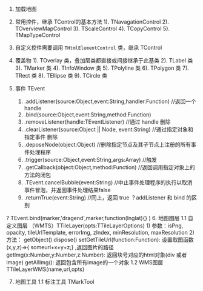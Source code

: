 1. 加载地图

2. 常用控件，继承 TControl的基本方法
    1). TNavagationControl
    2). TOverviewMapControl
    3). TScaleControl
    4). TCopyControl
    5). TMapTypeControl
3. 自定义控件需要调用 `THtmlElementControl` 类，继承 TControl

4. 覆盖物
    1). TOverlay 类，叠加层类都直接或间接继承于此基类
    2). TLabel 类
    3). TMarker 类
    4). TInfoWindow 类
    5). TPolyline 类
    6). TPolygon 类
    7). TRect 类
    8). TEllipse 类
    9). TCircle 类

5. 事件 TEvent
    1) .addListener(source:Object,event:String,handler:Function) //返回一个 handle
    2) .bind(source:Object,event:String,method:Function)
    3) .removeListener(handle:TEventListener)   //通过 handle 删除
    4) .clearListener(source:Object || Node, event:String)  //通过指定对象和指定事件 删除
    5) .deposeNode(object:Object) //删除指定节点及其子节点上注册的所有事件处理程序
    6) .trigger(source:Object,event:String,args:Array)  //触发
    7) .getCallback(object:Object,method:Function)  //返回调用指定对象上的方法的闭包
    8) .TEvent.cancelBubble(event:String)  //中止事件处理程序的执行以取消事件冒泡，并返回事件处理结果false 
    9) .returnTrue(event:String) //同上，返回 true
？addListener 和 bind 的区别

? TEvent.bind(marker,'dragend',marker,function(lnglat){} )
6. 地图图层 
    1.1 自定义图层 （WMTS）TTileLayer(opts:TTileLayerOptions)
        1) 参数：isPng, opacity, tileUrlTemplate, errorImg, zIndex, minResolution, maxResolution
        2) 方法：
            getObject()
            dispose()
            setGetTileUrl(function:Function): 设置取图函数 (x,y,z)=>{ someurl+x+y+z;} ,返回图片的路径
            getImg(x:Number,y:Number,z:Number): 返回块号对应的html对象(div 或者 image)
            getAllImg(): 返回包含所有image的一个对象
    1.2 WMS图层  TTileLayerWMS(name,url,opts)

7. 地图工具
    1.1 标注工具 TMarkTool

    



